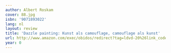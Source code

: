 ```yaml
---
author: Albert Roskam
cover: 88.jpg
isbn: '9071893022'
lang: nl
layout: review
title: 'Dazzle painting: Kunst als camouflage, camouflage als kunst'
url: http://www.amazon.com/exec/obidos/redirect?tag=ldvd-20%26link_code=xm2%26camp=2025%26creative=165953%26path=http://www.amazon.com/gp/redirect.html%253fASIN=9071893022%2526tag=ldvd-20%2526lcode=xm2%2526cID=2025%2526ccmID=165953%2526location=/o/ASIN/9071893022%25253FSubscriptionId=0VJDVJ14KM0P0VXDCQ82
year: 0
---
```


